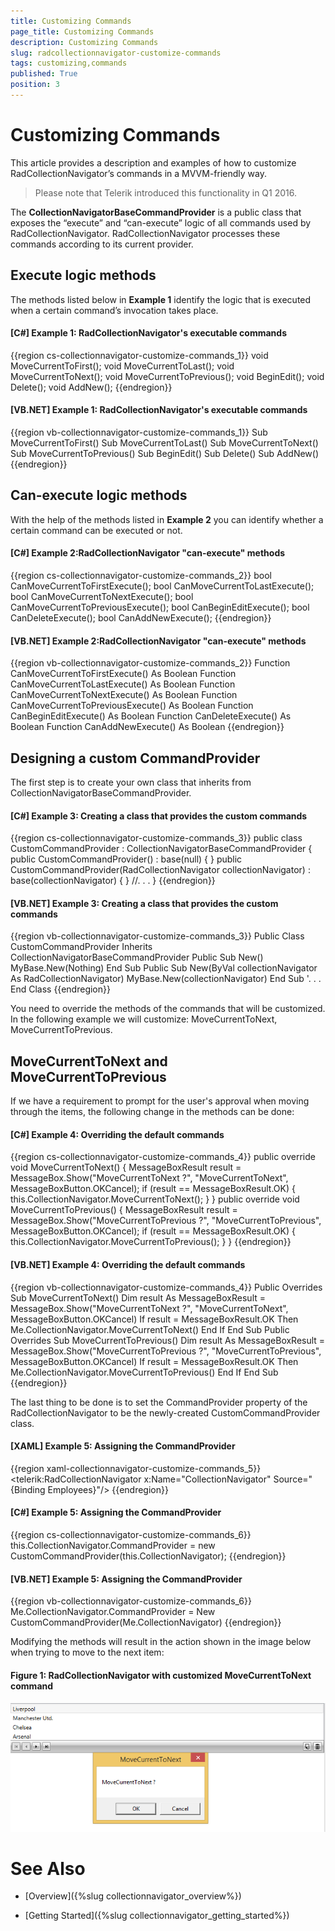 ```yaml
---
title: Customizing Commands
page_title: Customizing Commands
description: Customizing Commands
slug: radcollectionnavigator-customize-commands
tags: customizing,commands
published: True
position: 3
---
```


# Customizing Commands

This article provides a description and examples of how to customize RadCollectionNavigator’s commands in a MVVM-friendly way.

>Please note that Telerik introduced this functionality in Q1 2016.

The __CollectionNavigatorBaseCommandProvider__ is a public class that exposes the “execute” and “can-execute” logic of all commands used by RadCollectionNavigator. RadCollectionNavigator processes these commands according to its current provider.

## Execute logic methods

The methods listed below in __Example 1__ identify the logic that is executed when a certain command’s invocation takes place.

#### __[C#] Example 1: RadCollectionNavigator's executable commands__

{{region cs-collectionnavigator-customize-commands_1}}
	void MoveCurrentToFirst();
	void MoveCurrentToLast();
	void MoveCurrentToNext();
	void MoveCurrentToPrevious();
	void BeginEdit();
	void Delete();
	void AddNew();
{{endregion}}

#### __[VB.NET] Example 1: RadCollectionNavigator's executable commands__

{{region vb-collectionnavigator-customize-commands_1}}
	Sub MoveCurrentToFirst()
	Sub MoveCurrentToLast()
	Sub MoveCurrentToNext()
	Sub MoveCurrentToPrevious()
	Sub BeginEdit()
	Sub Delete()
	Sub AddNew()
{{endregion}}
	
## Can-execute logic methods

With the help of the methods listed in __Example 2__ you can identify whether a certain command can be executed or not.

#### __[C#] Example 2:RadCollectionNavigator "can-execute" methods__ 

{{region cs-collectionnavigator-customize-commands_2}}
	bool CanMoveCurrentToFirstExecute();
	bool CanMoveCurrentToLastExecute();
	bool CanMoveCurrentToNextExecute();
	bool CanMoveCurrentToPreviousExecute();
	bool CanBeginEditExecute();
	bool CanDeleteExecute();
	bool CanAddNewExecute();
{{endregion}}

#### __[VB.NET] Example 2:RadCollectionNavigator "can-execute" methods__ 

{{region vb-collectionnavigator-customize-commands_2}}
	Function CanMoveCurrentToFirstExecute() As Boolean
	Function CanMoveCurrentToLastExecute() As Boolean
	Function CanMoveCurrentToNextExecute() As Boolean
	Function CanMoveCurrentToPreviousExecute() As Boolean
	Function CanBeginEditExecute() As Boolean
	Function CanDeleteExecute() As Boolean
	Function CanAddNewExecute() As Boolean
{{endregion}}

## Designing a custom CommandProvider

The first step is to create your own class that inherits from CollectionNavigatorBaseCommandProvider.

#### __[C#] Example 3: Creating a class that provides the custom commands__

{{region cs-collectionnavigator-customize-commands_3}}
	public class CustomCommandProvider : CollectionNavigatorBaseCommandProvider
	{
	    public CustomCommandProvider() : base(null)
	    {
	    }
	    public CustomCommandProvider(RadCollectionNavigator collectionNavigator)
	        : base(collectionNavigator)
	    {
	    }
	    //. . .
	}
{{endregion}}

#### __[VB.NET] Example 3: Creating a class that provides the custom commands__

{{region vb-collectionnavigator-customize-commands_3}}
	Public Class CustomCommandProvider
	    Inherits CollectionNavigatorBaseCommandProvider
	    Public Sub New()
	        MyBase.New(Nothing)
	    End Sub
	    Public Sub New(ByVal collectionNavigator As RadCollectionNavigator)
	        MyBase.New(collectionNavigator)
	    End Sub
	    '. . .
	End Class
{{endregion}}

You need to override the methods of the commands that will be customized. In the following example we will customize: MoveCurrentToNext, MoveCurrentToPrevious.

## MoveCurrentToNext and MoveCurrentToPrevious

If we have a requirement to prompt for the user's approval when moving through the items, the following change in the methods can be done:

#### __[C#] Example 4: Overriding the default commands__ 

{{region cs-collectionnavigator-customize-commands_4}}
	public override void MoveCurrentToNext()
	{
	    MessageBoxResult result = MessageBox.Show("MoveCurrentToNext ?", "MoveCurrentToNext", MessageBoxButton.OKCancel);
	    if (result == MessageBoxResult.OK)
	    {
	        this.CollectionNavigator.MoveCurrentToNext();
	    }
	}
	public override void MoveCurrentToPrevious()
	{
	    MessageBoxResult result = MessageBox.Show("MoveCurrentToPrevious ?", "MoveCurrentToPrevious", MessageBoxButton.OKCancel);
	    if (result == MessageBoxResult.OK)
	    {
	        this.CollectionNavigator.MoveCurrentToPrevious();
	    }
	}
{{endregion}}

#### __[VB.NET] Example 4: Overriding the default commands__ 

{{region vb-collectionnavigator-customize-commands_4}}
	Public Overrides Sub MoveCurrentToNext()
	    Dim result As MessageBoxResult = MessageBox.Show("MoveCurrentToNext ?", "MoveCurrentToNext", MessageBoxButton.OKCancel)
	    If result = MessageBoxResult.OK Then
	        Me.CollectionNavigator.MoveCurrentToNext()
	    End If
	End Sub
	Public Overrides Sub MoveCurrentToPrevious()
	    Dim result As MessageBoxResult = MessageBox.Show("MoveCurrentToPrevious ?", "MoveCurrentToPrevious", MessageBoxButton.OKCancel)
	    If result = MessageBoxResult.OK Then
	        Me.CollectionNavigator.MoveCurrentToPrevious()
	    End If
	End Sub
{{endregion}}

The last thing to be done is to set the CommandProvider property of the RadCollectionNavigator to be the newly-created CustomCommandProvider class.

#### __[XAML] Example 5: Assigning the CommandProvider__ 

{{region xaml-collectionnavigator-customize-commands_5}}
	<telerik:RadCollectionNavigator x:Name="CollectionNavigator"
	              			Source="{Binding Employees}"/>
{{endregion}}

#### __[C#] Example 5: Assigning the CommandProvider__ 

{{region cs-collectionnavigator-customize-commands_6}}
	this.CollectionNavigator.CommandProvider = new CustomCommandProvider(this.CollectionNavigator);
{{endregion}}

#### __[VB.NET] Example 5: Assigning the CommandProvider__ 

{{region vb-collectionnavigator-customize-commands_6}}
	Me.CollectionNavigator.CommandProvider = New CustomCommandProvider(Me.CollectionNavigator)
{{endregion}}

Modifying the methods will result in the action shown in the image below when trying to move to the next item:

#### __Figure 1: RadCollectionNavigator with customized MoveCurrentToNext command__

![RadCollectionNavigator with customized MoveCurrentToNext command](../images/collectionnavigator_03.png)

# See Also

* [Overview]({%slug collectionnavigator_overview%})

* [Getting Started]({%slug collectionnavigator_getting_started%})

